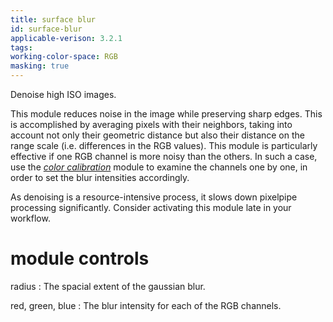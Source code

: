 ```yaml
---
title: surface blur
id: surface-blur
applicable-verison: 3.2.1
tags: 
working-color-space: RGB 
masking: true
---
```


Denoise high ISO images. 

This module reduces noise in the image while preserving sharp edges. This is accomplished by averaging pixels with their neighbors, taking into account not only their geometric distance but also their distance on the range scale (i.e. differences in the RGB values).  This module is particularly effective if one RGB channel is more noisy than the others. In such a case, use the [_color calibration_](./color-calibration.md) module to examine the channels one by one, in order to set the blur intensities accordingly.

As denoising is a resource-intensive process, it slows down pixelpipe processing significantly. Consider activating this module late in your workflow.

# module controls

radius
: The spacial extent of the gaussian blur.

red, green, blue
: The blur intensity for each of the RGB channels.

